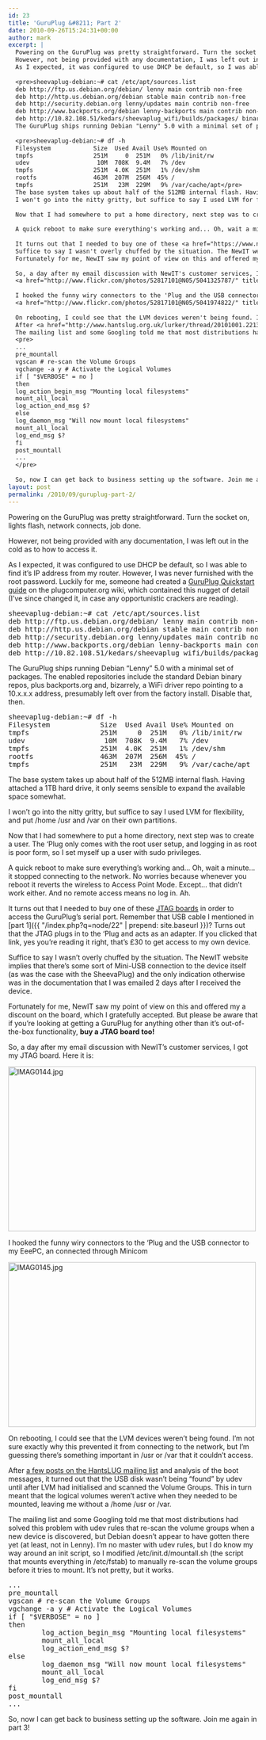 ```yaml
---
id: 23
title: 'GuruPlug &#8211; Part 2'
date: 2010-09-26T15:24:31+00:00
author: mark
excerpt: |
  Powering on the GuruPlug was pretty straightforward. Turn the socket on, lights flash, network connects, job done.
  However, not being provided with any documentation, I was left out in the cold as to how to access it.
  As I expected, it was configured to use DHCP be default, so I was able to find it's IP address from my router. However, I was never furnished with the root password. Luckily for me, someone had created a <a href="http://www.plugcomputer.org/plugwiki/index.php/GuruPlug#GuruPlug_Quick_Start_Guide">GuruPlug Quickstart guide</a> on the plugcomputer.org wiki, which contained this nugget of detail (I've since changed it, in case any opportunistic crackers are reading).
  
  <pre>sheevaplug-debian:~# cat /etc/apt/sources.list
  deb http://ftp.us.debian.org/debian/ lenny main contrib non-free
  deb http://http.us.debian.org/debian stable main contrib non-free
  deb http://security.debian.org lenny/updates main contrib non-free
  deb http://www.backports.org/debian lenny-backports main contrib non-free
  deb http://10.82.108.51/kedars/sheevaplug_wifi/builds/packages/ binary/</pre>
  The GuruPlug ships running Debian "Lenny" 5.0 with a minimal set of packages. The enabled repositories include the standard Debian binary repos, plus backports.org and, bizarrely, a WiFi driver repo pointing to a 10.x.x.x address, presumably left over from the factory install. Disable that, then.
  
  <pre>sheevaplug-debian:~# df -h
  Filesystem            Size  Used Avail Use% Mounted on
  tmpfs                 251M     0  251M   0% /lib/init/rw
  udev                   10M  708K  9.4M   7% /dev
  tmpfs                 251M  4.0K  251M   1% /dev/shm
  rootfs                463M  207M  256M  45% /
  tmpfs                 251M   23M  229M   9% /var/cache/apt</pre>
  The base system takes up about half of the 512MB internal flash. Having attached a 1TB hard drive, it only seems sensible to expand the available space somewhat.
  I won't go into the nitty gritty, but suffice to say I used LVM for flexibility, and put /home /usr and /var on their own partitions.
  
  Now that I had somewhere to put a home directory, next step was to create a user. The 'Plug only comes with the root user setup, and logging in as root is poor form, so I set myself up a user with sudo privileges.
  
  A quick reboot to make sure everything's working and... Oh, wait a minute... it stopped connecting to the network. No worries because whenever you reboot it reverts the wireless to Access Point Mode. Except... that didn't work either. And no remote access means no log in. Ah.
  
  It turns out that I needed to buy one of these <a href="https://www.newit.co.uk/shop/proddetail.php?prod=GuruPlug_JTAG">JTAG boards</a> in order to access the GuruPlug's serial port. Remember that USB cable I mentioned in <a href="{{ "/index.php?q=node/22" | prepend: site.baseurl }}">part 1</a>? Turns out that the JTAG plugs in to the 'Plug and acts as an adapter. If you clicked that link, yes you're reading it right, that's £30 to get access to my own device.
  Suffice to say I wasn't overly chuffed by the situation. The NewIT website implies that there's some sort of Mini-USB connection to the device itself (as was the case with the SheevaPlug) and the only indication otherwise was in the documentation that I was emailed 2 days after I received the device.
  Fortunately for me, NewIT saw my point of view on this and offered my a discount on the board, which I gratefully accepted. But please be aware that if you're looking at getting a GuruPlug for anything other than it's out-of-the-box functionality, <strong>buy a JTAG board too!</strong>
  
  So, a day after my email discussion with NewIT's customer services, I got my JTAG board. Here it is:
  <a href="http://www.flickr.com/photos/52817101@N05/5041325787/" title="IMAG0144.jpg by marxjohnson00, on Flickr"><img src="http://farm5.static.flickr.com/4109/5041325787_d2a2d17f3c.jpg" width="500" height="333" alt="IMAG0144.jpg" /></a>
  
  I hooked the funny wiry connectors to the 'Plug and the USB connector to my EeePC, an connected through Minicom
  <a href="http://www.flickr.com/photos/52817101@N05/5041974822/" title="IMAG0145.jpg by marxjohnson00, on Flickr"><img src="http://farm5.static.flickr.com/4087/5041974822_96617dcee6.jpg" width="500" height="333" alt="IMAG0145.jpg" /></a>
  
  On rebooting, I could see that the LVM devices weren't being found. I'm not sure exactly why this prevented it from connecting to the network, but I'm guessing there's something important in /usr or /var that it couldn't access.
  After <a href="http://www.hantslug.org.uk/lurker/thread/20101001.221300.3eac7170.en.html">a few posts on the HantsLUG mailing list</a> and analysis of the boot messages, it turned out that the USB disk wasn't being "found" by udev until after LVM had initialised and scanned the Volume Groups. This in turn meant that the logical volumes weren't active when they needed to be mounted, leaving me without a /home /usr or /var.
  The mailing list and some Googling told me that most distributions had solved this problem with udev rules that re-scan the volume groups when a new device is discovered, but Debian doesn't appear to have gotten there yet (at least, not in Lenny). I'm no master with udev rules, but I do know my way around an init script, so I modified /etc/init.d/mountall.sh (the script that mounts everything in /etc/fstab) to manually re-scan the volume groups before it tries to mount. It's not pretty, but it works.
  <pre>
  ...
  pre_mountall
  vgscan # re-scan the Volume Groups
  vgchange -a y # Activate the Logical Volumes
  if [ "$VERBOSE" = no ]
  then
  log_action_begin_msg "Mounting local filesystems"
  mount_all_local
  log_action_end_msg $?
  else
  log_daemon_msg "Will now mount local filesystems"
  mount_all_local
  log_end_msg $?
  fi
  post_mountall
  ...
  </pre>
  
  So, now I can get back to business setting up the software. Join me again in part 3!
layout: post
permalink: /2010/09/guruplug-part-2/
---
```

Powering on the GuruPlug was pretty straightforward. Turn the socket on, lights flash, network connects, job done.
  
However, not being provided with any documentation, I was left out in the cold as to how to access it.
  
As I expected, it was configured to use DHCP be default, so I was able to find it&#8217;s IP address from my router. However, I was never furnished with the root password. Luckily for me, someone had created a [GuruPlug Quickstart guide](http://www.plugcomputer.org/plugwiki/index.php/GuruPlug#GuruPlug_Quick_Start_Guide) on the plugcomputer.org wiki, which contained this nugget of detail (I&#8217;ve since changed it, in case any opportunistic crackers are reading).

<pre>sheevaplug-debian:~# cat /etc/apt/sources.list
deb http://ftp.us.debian.org/debian/ lenny main contrib non-free
deb http://http.us.debian.org/debian stable main contrib non-free
deb http://security.debian.org lenny/updates main contrib non-free
deb http://www.backports.org/debian lenny-backports main contrib non-free
deb http://10.82.108.51/kedars/sheevaplug_wifi/builds/packages/ binary/</pre>

The GuruPlug ships running Debian &#8220;Lenny&#8221; 5.0 with a minimal set of packages. The enabled repositories include the standard Debian binary repos, plus backports.org and, bizarrely, a WiFi driver repo pointing to a 10.x.x.x address, presumably left over from the factory install. Disable that, then.

<pre>sheevaplug-debian:~# df -h
Filesystem            Size  Used Avail Use% Mounted on
tmpfs                 251M     0  251M   0% /lib/init/rw
udev                   10M  708K  9.4M   7% /dev
tmpfs                 251M  4.0K  251M   1% /dev/shm
rootfs                463M  207M  256M  45% /
tmpfs                 251M   23M  229M   9% /var/cache/apt</pre>

The base system takes up about half of the 512MB internal flash. Having attached a 1TB hard drive, it only seems sensible to expand the available space somewhat.
  
I won&#8217;t go into the nitty gritty, but suffice to say I used LVM for flexibility, and put /home /usr and /var on their own partitions.

Now that I had somewhere to put a home directory, next step was to create a user. The &#8216;Plug only comes with the root user setup, and logging in as root is poor form, so I set myself up a user with sudo privileges.

A quick reboot to make sure everything&#8217;s working and&#8230; Oh, wait a minute&#8230; it stopped connecting to the network. No worries because whenever you reboot it reverts the wireless to Access Point Mode. Except&#8230; that didn&#8217;t work either. And no remote access means no log in. Ah.

It turns out that I needed to buy one of these [JTAG boards](https://www.newit.co.uk/shop/proddetail.php?prod=GuruPlug_JTAG) in order to access the GuruPlug&#8217;s serial port. Remember that USB cable I mentioned in [part 1]({{ "/index.php?q=node/22" | prepend: site.baseurl }})? Turns out that the JTAG plugs in to the &#8216;Plug and acts as an adapter. If you clicked that link, yes you&#8217;re reading it right, that&#8217;s £30 to get access to my own device.
  
Suffice to say I wasn&#8217;t overly chuffed by the situation. The NewIT website implies that there&#8217;s some sort of Mini-USB connection to the device itself (as was the case with the SheevaPlug) and the only indication otherwise was in the documentation that I was emailed 2 days after I received the device.
  
Fortunately for me, NewIT saw my point of view on this and offered my a discount on the board, which I gratefully accepted. But please be aware that if you&#8217;re looking at getting a GuruPlug for anything other than it&#8217;s out-of-the-box functionality, **buy a JTAG board too!**

So, a day after my email discussion with NewIT&#8217;s customer services, I got my JTAG board. Here it is:
  
[<img src="http://farm5.static.flickr.com/4109/5041325787_d2a2d17f3c.jpg" width="500" height="333" alt="IMAG0144.jpg" />](http://www.flickr.com/photos/52817101@N05/5041325787/ "IMAG0144.jpg by marxjohnson00, on Flickr")

I hooked the funny wiry connectors to the &#8216;Plug and the USB connector to my EeePC, an connected through Minicom
  
[<img src="http://farm5.static.flickr.com/4087/5041974822_96617dcee6.jpg" width="500" height="333" alt="IMAG0145.jpg" />](http://www.flickr.com/photos/52817101@N05/5041974822/ "IMAG0145.jpg by marxjohnson00, on Flickr")

On rebooting, I could see that the LVM devices weren&#8217;t being found. I&#8217;m not sure exactly why this prevented it from connecting to the network, but I&#8217;m guessing there&#8217;s something important in /usr or /var that it couldn&#8217;t access.
  
After [a few posts on the HantsLUG mailing list](http://www.hantslug.org.uk/lurker/thread/20101001.221300.3eac7170.en.html) and analysis of the boot messages, it turned out that the USB disk wasn&#8217;t being &#8220;found&#8221; by udev until after LVM had initialised and scanned the Volume Groups. This in turn meant that the logical volumes weren&#8217;t active when they needed to be mounted, leaving me without a /home /usr or /var.
  
The mailing list and some Googling told me that most distributions had solved this problem with udev rules that re-scan the volume groups when a new device is discovered, but Debian doesn&#8217;t appear to have gotten there yet (at least, not in Lenny). I&#8217;m no master with udev rules, but I do know my way around an init script, so I modified /etc/init.d/mountall.sh (the script that mounts everything in /etc/fstab) to manually re-scan the volume groups before it tries to mount. It&#8217;s not pretty, but it works.

<pre>...
pre_mountall
vgscan # re-scan the Volume Groups
vgchange -a y # Activate the Logical Volumes
if [ "$VERBOSE" = no ]
then
        log_action_begin_msg "Mounting local filesystems"
        mount_all_local
        log_action_end_msg $?
else
        log_daemon_msg "Will now mount local filesystems"
        mount_all_local
        log_end_msg $?
fi
post_mountall
...
</pre>

So, now I can get back to business setting up the software. Join me again in part 3!

